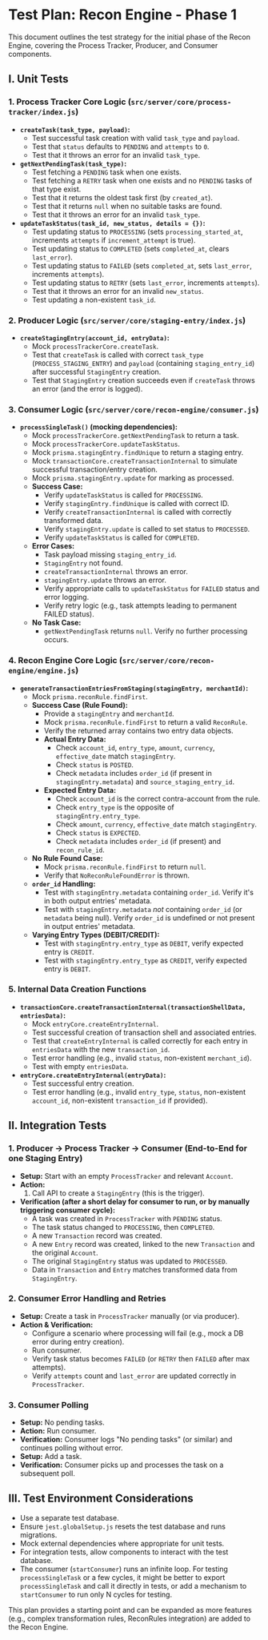 # Test Plan: Recon Engine - Phase 1

This document outlines the test strategy for the initial phase of the Recon Engine, covering the Process Tracker, Producer, and Consumer components.

## I. Unit Tests

### 1. Process Tracker Core Logic (`src/server/core/process-tracker/index.js`)
   - **`createTask(task_type, payload)`:**
     - Test successful task creation with valid `task_type` and `payload`.
     - Test that `status` defaults to `PENDING` and `attempts` to `0`.
     - Test that it throws an error for an invalid `task_type`.
   - **`getNextPendingTask(task_type)`:**
     - Test fetching a `PENDING` task when one exists.
     - Test fetching a `RETRY` task when one exists and no `PENDING` tasks of that type exist.
     - Test that it returns the oldest task first (by `created_at`).
     - Test that it returns `null` when no suitable tasks are found.
     - Test that it throws an error for an invalid `task_type`.
   - **`updateTaskStatus(task_id, new_status, details = {})`:**
     - Test updating status to `PROCESSING` (sets `processing_started_at`, increments `attempts` if `increment_attempt` is true).
     - Test updating status to `COMPLETED` (sets `completed_at`, clears `last_error`).
     - Test updating status to `FAILED` (sets `completed_at`, sets `last_error`, increments `attempts`).
     - Test updating status to `RETRY` (sets `last_error`, increments `attempts`).
     - Test that it throws an error for an invalid `new_status`.
     - Test updating a non-existent `task_id`.

### 2. Producer Logic (`src/server/core/staging-entry/index.js`)
   - **`createStagingEntry(account_id, entryData)`:**
     - Mock `processTrackerCore.createTask`.
     - Test that `createTask` is called with correct `task_type` (`PROCESS_STAGING_ENTRY`) and `payload` (containing `staging_entry_id`) after successful `StagingEntry` creation.
     - Test that `StagingEntry` creation succeeds even if `createTask` throws an error (and the error is logged).

### 3. Consumer Logic (`src/server/core/recon-engine/consumer.js`)
   - **`processSingleTask()` (mocking dependencies):**
     - Mock `processTrackerCore.getNextPendingTask` to return a task.
     - Mock `processTrackerCore.updateTaskStatus`.
     - Mock `prisma.stagingEntry.findUnique` to return a staging entry.
     - Mock `transactionCore.createTransactionInternal` to simulate successful transaction/entry creation.
     - Mock `prisma.stagingEntry.update` for marking as processed.
     - **Success Case:**
       - Verify `updateTaskStatus` is called for `PROCESSING`.
       - Verify `stagingEntry.findUnique` is called with correct ID.
       - Verify `createTransactionInternal` is called with correctly transformed data.
       - Verify `stagingEntry.update` is called to set status to `PROCESSED`.
       - Verify `updateTaskStatus` is called for `COMPLETED`.
     - **Error Cases:**
       - Task payload missing `staging_entry_id`.
       - `StagingEntry` not found.
       - `createTransactionInternal` throws an error.
       - `stagingEntry.update` throws an error.
       - Verify appropriate calls to `updateTaskStatus` for `FAILED` status and error logging.
       - Verify retry logic (e.g., task attempts leading to permanent FAILED status).
     - **No Task Case:**
       - `getNextPendingTask` returns `null`. Verify no further processing occurs.

### 4. Recon Engine Core Logic (`src/server/core/recon-engine/engine.js`)
   - **`generateTransactionEntriesFromStaging(stagingEntry, merchantId)`:**
     - Mock `prisma.reconRule.findFirst`.
     - **Success Case (Rule Found):**
       - Provide a `stagingEntry` and `merchantId`.
       - Mock `prisma.reconRule.findFirst` to return a valid `ReconRule`.
       - Verify the returned array contains two entry data objects.
       - **Actual Entry Data:**
         - Check `account_id`, `entry_type`, `amount`, `currency`, `effective_date` match `stagingEntry`.
         - Check `status` is `POSTED`.
         - Check `metadata` includes `order_id` (if present in `stagingEntry.metadata`) and `source_staging_entry_id`.
       - **Expected Entry Data:**
         - Check `account_id` is the correct contra-account from the rule.
         - Check `entry_type` is the opposite of `stagingEntry.entry_type`.
         - Check `amount`, `currency`, `effective_date` match `stagingEntry`.
         - Check `status` is `EXPECTED`.
         - Check `metadata` includes `order_id` (if present) and `recon_rule_id`.
     - **No Rule Found Case:**
       - Mock `prisma.reconRule.findFirst` to return `null`.
       - Verify that `NoReconRuleFoundError` is thrown.
     - **`order_id` Handling:**
       - Test with `stagingEntry.metadata` containing `order_id`. Verify it's in both output entries' metadata.
       - Test with `stagingEntry.metadata` *not* containing `order_id` (or `metadata` being null). Verify `order_id` is undefined or not present in output entries' metadata.
     - **Varying Entry Types (DEBIT/CREDIT):**
       - Test with `stagingEntry.entry_type` as `DEBIT`, verify expected entry is `CREDIT`.
       - Test with `stagingEntry.entry_type` as `CREDIT`, verify expected entry is `DEBIT`.

### 5. Internal Data Creation Functions
   - **`transactionCore.createTransactionInternal(transactionShellData, entriesData)`:**
     - Mock `entryCore.createEntryInternal`.
     - Test successful creation of transaction shell and associated entries.
     - Test that `createEntryInternal` is called correctly for each entry in `entriesData` with the new `transaction_id`.
     - Test error handling (e.g., invalid `status`, non-existent `merchant_id`).
     - Test with empty `entriesData`.
   - **`entryCore.createEntryInternal(entryData)`:**
     - Test successful entry creation.
     - Test error handling (e.g., invalid `entry_type`, `status`, non-existent `account_id`, non-existent `transaction_id` if provided).

## II. Integration Tests

### 1. Producer -> Process Tracker -> Consumer (End-to-End for one Staging Entry)
   - **Setup:** Start with an empty `ProcessTracker` and relevant `Account`.
   - **Action:**
     1. Call API to create a `StagingEntry` (this is the trigger).
   - **Verification (after a short delay for consumer to run, or by manually triggering consumer cycle):**
     - A task was created in `ProcessTracker` with `PENDING` status.
     - The task status changed to `PROCESSING`, then `COMPLETED`.
     - A new `Transaction` record was created.
     - A new `Entry` record was created, linked to the new `Transaction` and the original `Account`.
     - The original `StagingEntry` status was updated to `PROCESSED`.
     - Data in `Transaction` and `Entry` matches transformed data from `StagingEntry`.

### 2. Consumer Error Handling and Retries
   - **Setup:** Create a task in `ProcessTracker` manually (or via producer).
   - **Action & Verification:**
     - Configure a scenario where processing will fail (e.g., mock a DB error during entry creation).
     - Run consumer.
     - Verify task status becomes `FAILED` (or `RETRY` then `FAILED` after max attempts).
     - Verify `attempts` count and `last_error` are updated correctly in `ProcessTracker`.

### 3. Consumer Polling
   - **Setup:** No pending tasks.
   - **Action:** Run consumer.
   - **Verification:** Consumer logs "No pending tasks" (or similar) and continues polling without error.
   - **Setup:** Add a task.
   - **Verification:** Consumer picks up and processes the task on a subsequent poll.

## III. Test Environment Considerations
- Use a separate test database.
- Ensure `jest.globalSetup.js` resets the test database and runs migrations.
- Mock external dependencies where appropriate for unit tests.
- For integration tests, allow components to interact with the test database.
- The consumer (`startConsumer`) runs an infinite loop. For testing `processSingleTask` or a few cycles, it might be better to export `processSingleTask` and call it directly in tests, or add a mechanism to `startConsumer` to run only N cycles for testing.

This plan provides a starting point and can be expanded as more features (e.g., complex transformation rules, ReconRules integration) are added to the Recon Engine.
